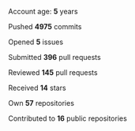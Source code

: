 Account age: **5** years

Pushed **4975** commits

Opened **5** issues

Submitted **396** pull requests

Reviewed **145** pull requests

Received **14** stars

Own **57** repositories

Contributed to **16** public repositories

